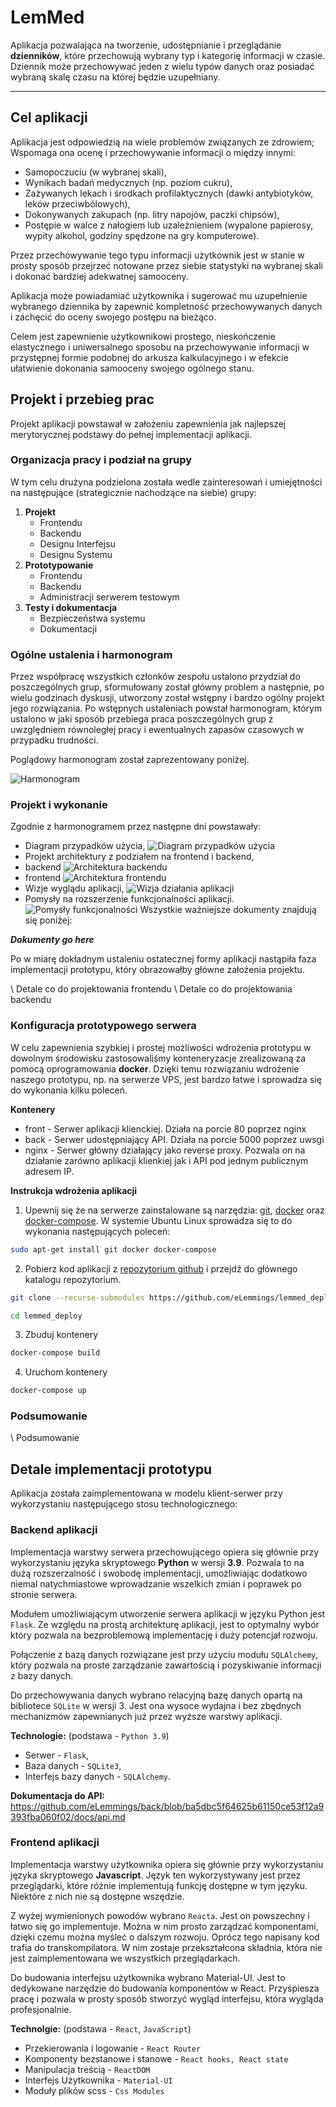 # LemMed
Aplikacja pozwalająca na tworzenie, udostępnianie i przeglądanie **dzienników**, które przechowują wybrany typ i kategorię informacji w czasie. Dziennik może przechowywać jeden z wielu typów danych oraz posiadać wybraną skalę czasu na której będzie uzupełniany.

---
## Cel aplikacji

Aplikacja jest odpowiedzią na wiele problemów związanych ze zdrowiem; Wspomaga ona ocenę i przechowywanie informacji o między innymi:
 * Samopoczuciu (w wybranej skali),
 * Wynikach badań medycznych (np. poziom cukru),
 * Zażywanych lekach i środkach profilaktycznych (dawki antybiotyków, leków przeciwbólowych),
 * Dokonywanych zakupach (np. litry napojów, paczki chipsów),
 * Postępie w walce z nałogiem lub uzależnieniem (wypalone papierosy, wypity alkohol, godziny spędzone na gry komputerowe).

Przez przechowywanie tego typu informacji użytkownik jest w stanie w prosty sposób przejrzeć notowane przez siebie statystyki na wybranej skali i dokonać bardziej adekwatnej samooceny.

Aplikacja może powiadamiać użytkownika i sugerować mu uzupełnienie wybranego dziennika by zapewnić kompletność przechowywanych danych i zachęcić do oceny swojego postępu na bieżąco.

Celem jest zapewnienie użytkownikowi prostego, nieskończenie elastycznego i uniwersalnego sposobu na przechowywanie informacji w przystępnej formie podobnej do arkusza kalkulacyjnego i w efekcie ułatwienie dokonania samooceny swojego ogólnego stanu.

## Projekt i przebieg prac

Projekt aplikacji powstawał w założeniu zapewnienia jak najlepszej merytorycznej podstawy do pełnej implementacji aplikacji.

### Organizacja pracy i podział na grupy

W tym celu drużyna podzielona została wedle zainteresowań i umiejętności na następujące (strategicznie nachodzące na siebie) grupy:
 1. **Projekt**
    * Frontendu
    * Backendu
    * Designu Interfejsu
    * Designu Systemu
 2. **Prototypowanie**
    * Frontendu
    * Backendu
    * Administracji serwerem testowym
 3. **Testy i dokumentacja**
    * Bezpieczeństwa systemu
    * Dokumentacji

### Ogólne ustalenia i harmonogram

Przez współpracę wszystkich członków zespołu ustalono przydział do poszczególnych grup, sformułowany został główny problem a następnie, po wielu godzinach dyskusji, utworzony został wstępny i bardzo ogólny projekt jego rozwiązania. Po wstępnych ustaleniach powstał harmonogram, którym ustalono w jaki sposób przebiega praca poszczególnych grup z uwzględniem równoległej pracy i ewentualnych zapasów czasowych w przypadku trudności.

Poglądowy harmonogram został zaprezentowany poniżej.

![Harmonogram](https://github.com/eLemmings/lemmed_deploy/blob/master/images/image4.PNG)

### Projekt i wykonanie

Zgodnie z harmonogramem przez następne dni powstawały:
 * Diagram przypadków użycia,
 ![Diagram przypadków użycia](https://github.com/eLemmings/lemmed_deploy/blob/master/images/image5.PNG)
 * Projekt architektury z podziałem na frontend i backend,
  * backend
  ![Architektura backendu](https://github.com/eLemmings/lemmed_deploy/blob/master/images/image6.PNG)
  * frontend
  ![Architektura frontendu](https://github.com/eLemmings/lemmed_deploy/blob/master/images/image7.PNG)
 * Wizje wyglądu aplikacji,
  ![Wizja działania aplikacji](https://github.com/eLemmings/lemmed_deploy/blob/master/images/image8.PNG)
 * Pomysły na rozszerzenie funkcjonalności aplikacji.
  ![Pomysły funkcjonalności](https://github.com/eLemmings/lemmed_deploy/blob/master/images/image9.PNG)
Wszystkie ważniejsze dokumenty znajdują się poniżej:

***Dokumenty go here***

Po w miarę dokładnym ustaleniu ostatecznej formy aplikacji nastąpiła faza implementacji prototypu, który obrazowałby główne założenia projektu.

\ Detale co do projektowania frontendu
\ Detale co do projektowania backendu

### Konfiguracja prototypowego serwera
W celu zapewnienia szybkiej i prostej możliwości wdrożenia prototypu w dowolnym środowisku zastosowaliśmy konteneryzacje zrealizowaną za pomocą oprogramowania **docker**. Dzięki temu rozwiązaniu wdrożenie naszego prototypu, np. na serwerze VPS, jest bardzo łatwe i sprowadza się do wykonania kilku poleceń.

**Kontenery**
 * front - Serwer aplikacji klienckiej. Działa na porcie 80 poprzez nginx
 * back - Serwer udostępniający API. Działa na porcie 5000 poprzez uwsgi
 * nginx - Serwer główny działający jako reverse proxy. Pozwala on na działanie zarówno aplikacji klienkiej jak i API pod jednym publicznym adresem IP.

**Instrukcja wdrożenia aplikacji**
1. Upewnij się że na serwerze zainstalowane są narzędzia: [git](https://git-scm.com/), [docker](https://www.docker.com/) oraz [docker-compose](https://docs.docker.com/compose/install/). W systemie Ubuntu Linux sprowadza się to do wykonania następujących poleceń:
```bash
sudo apt-get install git docker docker-compose
```
2. Pobierz kod aplikacji z [repozytorium github](https://github.com/eLemmings/lemmed_deploy) i przejdź do głównego katalogu repozytorium.
```bash
git clone --recurse-submodules https://github.com/eLemmings/lemmed_deploy

cd lemmed_deploy
```
3. Zbuduj kontenery
```bash
docker-compose build
```
4. Uruchom kontenery
```bash
docker-compose up
```

### Podsumowanie
\ Podsumowanie

## Detale implementacji prototypu

Aplikacja została zaimplementowana w modelu klient-serwer przy wykorzystaniu następującego stosu technologicznego:

### Backend aplikacji
Implementacja warstwy serwera przechowującego opiera się głównie przy wykorzystaniu języka skryptowego **Python** w wersji **3.9**. Pozwala to na dużą rozszerzalność i swobodę implementacji, umożliwiając dodatkowo niemal natychmiastowe wprowadzanie wszelkich zmian i poprawek po stronie serwera.

Modułem umożliwiającym utworzenie serwera aplikacji w języku Python jest `Flask`. Ze względu na prostą architekturę aplikacji, jest to optymalny wybór który pozwala na bezproblemową implementację i duży potencjał rozwoju.

Połączenie z bazą danych rozwiązane jest przy użyciu modułu `SQLAlchemy`, który pozwala na proste zarządzanie zawartością i pozyskiwanie informacji z bazy danych.

Do przechowywania danych wybrano relacyjną bazę danych opartą na bibliotece `SQLite` w wersji 3. Jest ona wysoce wydajna i bez zbędnych mechanizmów zapewnianych już przez wyższe warstwy aplikacji.

**Technologie:** (podstawa - `Python 3.9`)
 * Serwer - `Flask`,
 * Baza danych - `SQLite3`,
 * Interfejs bazy danych - `SQLAlchemy`.

**Dokumentacja do API:** https://github.com/eLemmings/back/blob/ba5dbc5f64625b61150ce53f12a9393fba060f02/docs/api.md

### Frontend aplikacji
Implementacja warstwy użytkownika opiera się głównie przy wykorzystaniu języka skryptowego **Javascript**. Język ten wykorzystywany jest przez przeglądarki, które różnie implementują funkcję dostępne w tym języku. Niektóre z nich nie są dostępne wszędzie.

Z wyżej wymienionych powodów wybrano `Reacta`. Jest on powszechny i łatwo się go implementuje. Można w nim prosto zarządzać komponentami, dzięki czemu można myśleć o dalszym  rozwoju. Oprócz tego napisany kod trafia do transkompilatora. W nim zostaje przekształcona składnia, która nie jest zaimplementowana we wszystkich przeglądarkach.

Do budowania interfejsu użytkownika wybrano Material-UI. Jest to dedykowane narzędzie do budowania komponentów w React. Przyśpiesza pracę i pozwala w prosty sposób stworzyć wygląd interfejsu, która wygląda profesjonalnie.


**Technolgie:** (podstawa - `React`, `JavaScript`)
 * Przekierowania i logowanie - `React Router`
 * Komponenty bezstanowe i stanowe - `React hooks, React state`
 * Manipulacja treścią - `ReactDOM`
 * Interfejs Użytkownika - `Material-UI`
 * Moduły plików scss - `Css Modules`
